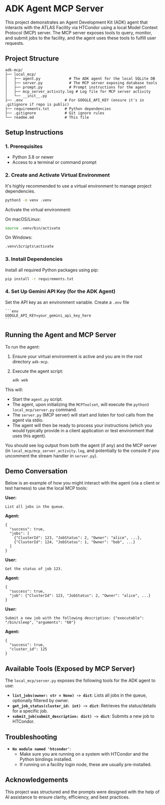 # ADK Agent MCP Server

This project demonstrates an Agent Development Kit (ADK) agent that interacts with the ATLAS Facility via HTCondor using a local Model Context Protocol (MCP) server. The MCP server exposes tools to query, monitor, and submit jobs to the facility, and the agent uses these tools to fulfill user requests.

## Project Structure

```
adk-mcp/
├── local_mcp/
│   ├── agent.py             # The ADK agent for the local SQLite DB
│   ├── server.py            # The MCP server exposing database tools
│   ├── prompt.py            # Prompt instructions for the agent
│   ├── mcp_server_activity.log # Log file for MCP server activity
│   └── __init__.py
├── .env                   # For GOOGLE_API_KEY (ensure it's in .gitignore if repo is public)
├── requirements.txt       # Python dependencies
├── .gitignore             # Git ignore rules
└── readme.md              # This file
```

## Setup Instructions

### 1. Prerequisites
- Python 3.8 or newer
- Access to a terminal or command prompt

### 2. Create and Activate Virtual Environment

It's highly recommended to use a virtual environment to manage project dependencies.

```bash
python3 -m venv .venv
```

Activate the virtual environment:

On macOS/Linux:
```bash
source .venv/bin/activate
```

On Windows:
```bash
.venv\Scripts\activate
```

### 3. Install Dependencies

Install all required Python packages using pip:

```bash
pip install -r requirements.txt
```

### 4. Set Up Gemini API Key (for the ADK Agent)


  Set the API key as an environment variable. Create a `.env` file

    ```env
    GOOGLE_API_KEY=your_gemini_api_key_here
    ```

## Running the Agent and MCP Server

To run the agent:

1.  Ensure your virtual environment is active and you are in the root directory `adk-mcp`.
2.  Execute the agent script:

    ```bash
    adk web
    ```

This will:
- Start the `agent.py` script.
- The agent, upon initializing the `MCPToolset`, will execute the `python3 local_mcp/server.py` command.
- The `server.py` (MCP server) will start and listen for tool calls from the agent via stdio.
- The agent will then be ready to process your instructions (which you would typically provide in a client application or test environment that uses this agent).

You should see log output from both the agent (if any) and the MCP server (in `local_mcp/mcp_server_activity.log`, and potentially to the console if you uncomment the stream handler in `server.py`).

## Demo Conversation

Below is an example of how you might interact with the agent (via a client or test harness) to use the local MCP tools:

**User:**
```
List all jobs in the queue.
```
**Agent:**
```
{
  "success": true,
  "jobs": [
    {"ClusterId": 123, "JobStatus": 2, "Owner": "alice", ...},
    {"ClusterId": 124, "JobStatus": 1, "Owner": "bob", ...}
  ]
}
```

**User:**
```
Get the status of job 123.
```
**Agent:**
```
{
  "success": true,
  "job": {"ClusterId": 123, "JobStatus": 2, "Owner": "alice", ...}
}
```

**User:**
```
Submit a new job with the following description: {"executable": "/bin/sleep", "arguments": "60"}
```
**Agent:**
```
{
  "success": true,
  "cluster_id": 125
}
```

## Available Tools (Exposed by MCP Server)

The `local_mcp/server.py` exposes the following tools for the ADK agent to use:

- **`list_jobs(owner: str = None) -> dict`**: Lists all jobs in the queue, optionally filtered by owner.
- **`get_job_status(cluster_id: int) -> dict`**: Retrieves the status/details for a specific job.
- **`submit_job(submit_description: dict) -> dict`**: Submits a new job to HTCondor.

## Troubleshooting

* **`No module named 'htcondor'`**:
    * Make sure you are running on a system with HTCondor and the Python bindings installed.
    * If running on a facility login node, these are usually pre-installed.

## Acknowledgements

This project was structured and the prompts were designed with the help of AI assistance to ensure clarity, efficiency, and best practices.
